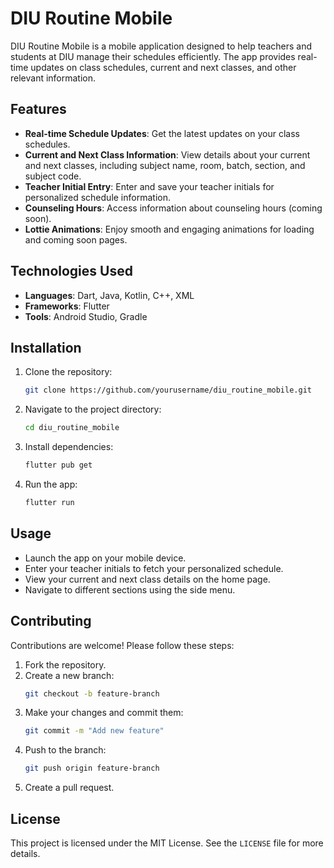 # DIU Routine Mobile

DIU Routine Mobile is a mobile application designed to help teachers and students at DIU manage their schedules efficiently. The app provides real-time updates on class schedules, current and next classes, and other relevant information.

## Features

- **Real-time Schedule Updates**: Get the latest updates on your class schedules.
- **Current and Next Class Information**: View details about your current and next classes, including subject name, room, batch, section, and subject code.
- **Teacher Initial Entry**: Enter and save your teacher initials for personalized schedule information.
- **Counseling Hours**: Access information about counseling hours (coming soon).
- **Lottie Animations**: Enjoy smooth and engaging animations for loading and coming soon pages.

## Technologies Used

- **Languages**: Dart, Java, Kotlin, C++, XML
- **Frameworks**: Flutter
- **Tools**: Android Studio, Gradle

## Installation

1. Clone the repository:
   ```bash
   git clone https://github.com/yourusername/diu_routine_mobile.git
   ```
2. Navigate to the project directory:
   ```bash
   cd diu_routine_mobile
   ```
3. Install dependencies:
   ```bash
   flutter pub get
   ```
4. Run the app:
   ```bash
   flutter run
   ```

## Usage

- Launch the app on your mobile device.
- Enter your teacher initials to fetch your personalized schedule.
- View your current and next class details on the home page.
- Navigate to different sections using the side menu.

## Contributing

Contributions are welcome! Please follow these steps:

1. Fork the repository.
2. Create a new branch:
   ```bash
   git checkout -b feature-branch
   ```
3. Make your changes and commit them:
   ```bash
   git commit -m "Add new feature"
   ```
4. Push to the branch:
   ```bash
   git push origin feature-branch
   ```
5. Create a pull request.

## License

This project is licensed under the MIT License. See the `LICENSE` file for more details.
